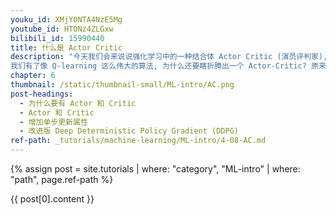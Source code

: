 ```yaml
---
youku_id: XMjY0NTA4NzE5Mg
youtube_id: HTONz4ZLGxw
bilibili_id: 15990440
title: 什么是 Actor Critic
description: "今天我们会来说说强化学习中的一种结合体 Actor Critic (演员评判家), 它合并了 以值为基础 (比如 Q learning) 和 以动作概率为基础 (比如 Policy Gradients) 两类强化学习算法.
我们有了像 Q-learning 这么伟大的算法, 为什么还要瞎折腾出一个 Actor-Critic? 原来 Actor-Critic 的 Actor 的前生是 Policy Gradients , 这能让它毫不费力地在连续动作中选取合适的动作, 而 Q-learning 做这件事会瘫痪. 那为什么不直接用 Policy Gradients 呢? 原来 Actor Critic 中的 Critic 的前生是 Q-learning 或者其他的 以值为基础的学习法 , 能进行单步更新, 而传统的 Policy Gradients 则是回合更新, 这降低了学习效率."
chapter: 6
thumbnail: /static/thumbnail-small/ML-intro/AC.png
post-headings:
  - 为什么要有 Actor 和 Critic
  - Actor 和 Critic
  - 增加单步更新属性
  - 改进版 Deep Deterministic Policy Gradient (DDPG)
ref-path: _tutorials/machine-learning/ML-intro/4-08-AC.md
---
```



{% assign post = site.tutorials | where: "category", "ML-intro" | where: "path", page.ref-path %}

{{ post[0].content }}
